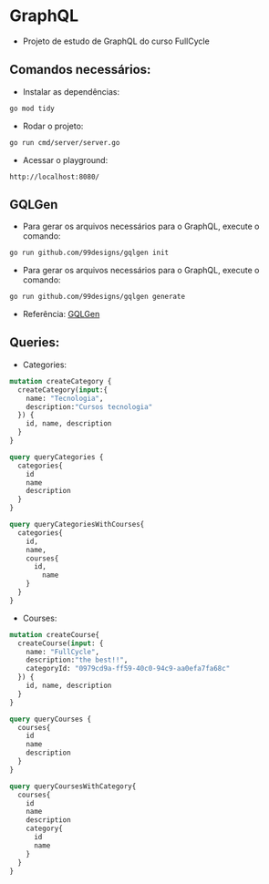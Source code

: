 # GraphQL

- Projeto de estudo de GraphQL do curso FullCycle

## Comandos necessários:

- Instalar as dependências:
```bash
go mod tidy
```

- Rodar o projeto:
```bash
go run cmd/server/server.go
```

- Acessar o playground:
```
http://localhost:8080/
```

## GQLGen
- Para gerar os arquivos necessários para o GraphQL, execute o comando:

```bash
go run github.com/99designs/gqlgen init
```

- Para gerar os arquivos necessários para o GraphQL, execute o comando:

```bash
go run github.com/99designs/gqlgen generate
```

- Referência: [GQLGen](https://gqlgen.com/)

## Queries:
- Categories:
```graphql
mutation createCategory {
  createCategory(input:{
    name: "Tecnologia",
    description:"Cursos tecnologia"
  }) {
    id, name, description
  }
}

query queryCategories {
  categories{
    id
    name
    description
  }
}

query queryCategoriesWithCourses{
  categories{
    id,
    name,
    courses{
      id,
    	name
    }
  }
}
```

- Courses:
```graphql
mutation createCourse{
  createCourse(input: {
    name: "FullCycle",
    description:"the best!!",
    categoryId: "0979cd9a-ff59-40c0-94c9-aa0efa7fa68c"
  }) {
    id, name, description
  }
}

query queryCourses {
  courses{
    id
    name
    description
  }
}

query queryCoursesWithCategory{
  courses{
    id
    name
    description
    category{
      id
      name
    }
  }
}

```